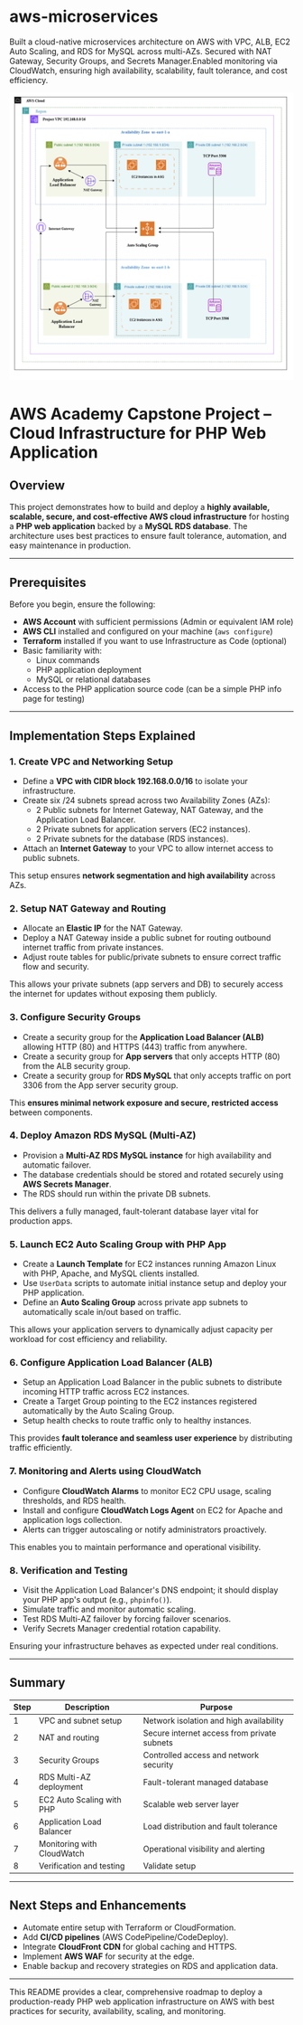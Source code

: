 # aws-microservices
Built a cloud-native microservices architecture on AWS with VPC, ALB, EC2 Auto Scaling, and RDS for MySQL across multi-AZs. Secured with NAT Gateway, Security Groups, and Secrets Manager.Enabled monitoring via CloudWatch, ensuring high availability, scalability, fault tolerance, and cost efficiency.

![Image Alt](https://github.com/suma419/aws-microservices/blob/883b94d9566ad608799482ae94bbda98cfc5217a/aws_microservices_gITHUB.png)

# AWS Academy Capstone Project – Cloud Infrastructure for PHP Web Application

## Overview

This project demonstrates how to build and deploy a **highly available, scalable, secure, and cost-effective AWS cloud infrastructure** for hosting a **PHP web application** backed by a **MySQL RDS database**. The architecture uses best practices to ensure fault tolerance, automation, and easy maintenance in production.

---

## Prerequisites

Before you begin, ensure the following:

- **AWS Account** with sufficient permissions (Admin or equivalent IAM role)
- **AWS CLI** installed and configured on your machine (`aws configure`)
- **Terraform** installed if you want to use Infrastructure as Code (optional)
- Basic familiarity with:
  - Linux commands
  - PHP application deployment
  - MySQL or relational databases
- Access to the PHP application source code (can be a simple PHP info page for testing)

---

## Implementation Steps Explained

### 1. Create VPC and Networking Setup

- Define a **VPC with CIDR block 192.168.0.0/16** to isolate your infrastructure.
- Create six /24 subnets spread across two Availability Zones (AZs):
  - 2 Public subnets for Internet Gateway, NAT Gateway, and the Application Load Balancer.
  - 2 Private subnets for application servers (EC2 instances).
  - 2 Private subnets for the database (RDS instances).
- Attach an **Internet Gateway** to your VPC to allow internet access to public subnets.
  
This setup ensures **network segmentation and high availability** across AZs.

### 2. Setup NAT Gateway and Routing

- Allocate an **Elastic IP** for the NAT Gateway.
- Deploy a NAT Gateway inside a public subnet for routing outbound internet traffic from private instances.
- Adjust route tables for public/private subnets to ensure correct traffic flow and security.

This allows your private subnets (app servers and DB) to securely access the internet for updates without exposing them publicly.

### 3. Configure Security Groups

- Create a security group for the **Application Load Balancer (ALB)** allowing HTTP (80) and HTTPS (443) traffic from anywhere.
- Create a security group for **App servers** that only accepts HTTP (80) from the ALB security group.
- Create a security group for **RDS MySQL** that only accepts traffic on port 3306 from the App server security group.

This **ensures minimal network exposure and secure, restricted access** between components.

### 4. Deploy Amazon RDS MySQL (Multi-AZ)

- Provision a **Multi-AZ RDS MySQL instance** for high availability and automatic failover.
- The database credentials should be stored and rotated securely using **AWS Secrets Manager**.
- The RDS should run within the private DB subnets.

This delivers a fully managed, fault-tolerant database layer vital for production apps.

### 5. Launch EC2 Auto Scaling Group with PHP App

- Create a **Launch Template** for EC2 instances running Amazon Linux with PHP, Apache, and MySQL clients installed.
- Use `UserData` scripts to automate initial instance setup and deploy your PHP application.
- Define an **Auto Scaling Group** across private app subnets to automatically scale in/out based on traffic.

This allows your application servers to dynamically adjust capacity per workload for cost efficiency and reliability.

### 6. Configure Application Load Balancer (ALB)

- Setup an Application Load Balancer in the public subnets to distribute incoming HTTP traffic across EC2 instances.
- Create a Target Group pointing to the EC2 instances registered automatically by the Auto Scaling Group.
- Setup health checks to route traffic only to healthy instances.

This provides **fault tolerance and seamless user experience** by distributing traffic efficiently.

### 7. Monitoring and Alerts using CloudWatch

- Configure **CloudWatch Alarms** to monitor EC2 CPU usage, scaling thresholds, and RDS health.
- Install and configure **CloudWatch Logs Agent** on EC2 for Apache and application logs collection.
- Alerts can trigger autoscaling or notify administrators proactively.

This enables you to maintain performance and operational visibility.

### 8. Verification and Testing

- Visit the Application Load Balancer's DNS endpoint; it should display your PHP app's output (e.g., `phpinfo()`).
- Simulate traffic and monitor automatic scaling.
- Test RDS Multi-AZ failover by forcing failover scenarios.
- Verify Secrets Manager credential rotation capability.

Ensuring your infrastructure behaves as expected under real conditions.

---

## Summary

| Step | Description                         | Purpose                                      |
|-------|-----------------------------------|---------------------------------------------|
| 1     | VPC and subnet setup              | Network isolation and high availability     |
| 2     | NAT and routing                   | Secure internet access from private subnets |
| 3     | Security Groups                  | Controlled access and network security       |
| 4     | RDS Multi-AZ deployment           | Fault-tolerant managed database              |
| 5     | EC2 Auto Scaling with PHP         | Scalable web server layer                     |
| 6     | Application Load Balancer          | Load distribution and fault tolerance        |
| 7     | Monitoring with CloudWatch         | Operational visibility and alerting          |
| 8     | Verification and testing           | Validate setup                                 |

---

## Next Steps and Enhancements

- Automate entire setup with Terraform or CloudFormation.
- Add **CI/CD pipelines** (AWS CodePipeline/CodeDeploy).
- Integrate **CloudFront CDN** for global caching and HTTPS.
- Implement **AWS WAF** for security at the edge.
- Enable backup and recovery strategies on RDS and application data.

---

This README provides a clear, comprehensive roadmap to deploy a production-ready PHP web application infrastructure on AWS with best practices for security, availability, scaling, and monitoring.


